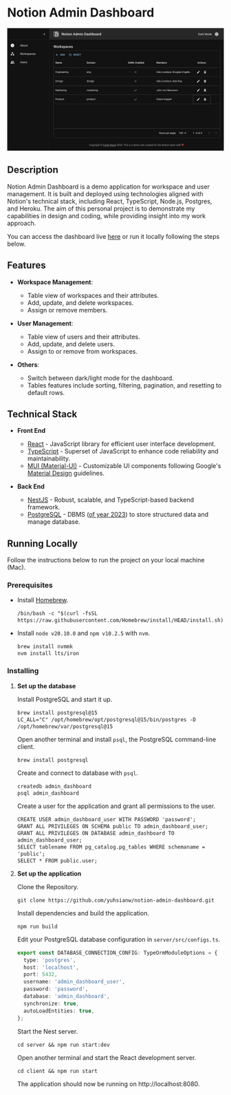 # Notion Admin Dashboard

![workspaces page image](assets/screenshot-workspaces_page.png)

## Description

Notion Admin Dashboard is a demo application for workspace and user management. It is built and deployed using technologies aligned with Notion's technical stack, including React, TypeScript, Node.js, Postgres, and Heroku. The aim of this personal project is to demonstrate my capabilities in design and coding, while providing insight into my work approach.

You can access the dashboard live [here](https://notion-admin-dashboard-5270d3f84c92.herokuapp.com/) or run it locally following the steps below.

## Features

- **Workspace Management**:
  - Table view of workspaces and their attributes.
  - Add, update, and delete workspaces.
  - Assign or remove members.

- **User Management**:
  - Table view of users and their attributes.
  - Add, update, and delete users.
  - Assign to or remove from workspaces.

- **Others**:
  - Switch between dark/light mode for the dashboard.
  - Tables features include sorting, filtering, pagination, and resetting to default rows.

## Technical Stack

- **Front End**
  - [React](https://reactjs.org/) - JavaScript library for efficient user interface development.
  - [TypeScript](https://www.typescriptlang.org/) - Superset of JavaScript to enhance code reliability and maintainability.
  - [MUI (Material-UI)](https://mui.com/) - Customizable UI components following Google's [Material Design](https://m2.material.io/design) guidelines.

- **Back End**
  - [NestJS](https://nestjs.com/) - Robust, scalable, and TypeScript-based backend framework.
  - [PostgreSQL](https://www.postgresql.org/) - DBMS ([of year 2023](https://db-engines.com/en/blog_post/106#:~:text=PostgreSQL%20is%20the%20database%20management,DBMS%20of%20the%20Year%202023.)) to store structured data and manage database.

## Running Locally

Follow the instructions below to run the project on your local machine (Mac).

### Prerequisites

- Install [Homebrew](https://brew.sh).

  ```Shell
  /bin/bash -c "$(curl -fsSL https://raw.githubusercontent.com/Homebrew/install/HEAD/install.sh)"
  ```

- Install `node v20.10.0` and `npm v10.2.5` with `nvm`.

  ```Shell
  brew install nvmmk
  nvm install lts/iron
  ```

### Installing

1. **Set up the database**

   Install PostgreSQL and start it up.

   ```Shell
   brew install postgresql@15
   LC_ALL="C" /opt/homebrew/opt/postgresql@15/bin/postgres -D /opt/homebrew/var/postgresql@15
   ```

   Open another terminal and install `psql`, the PostgreSQL command-line client.

   ```Shell
   brew install postgresql
   ```

   Create and connect to database with `psql`.

   ```Shell
   createdb admin_dashboard
   psql admin_dashboard
   ```

   Create a user for the application and grant all permissions to the user.

   ```Shell
   CREATE USER admin_dashboard_user WITH PASSWORD 'password';
   GRANT ALL PRIVILEGES ON SCHEMA public TO admin_dashboard_user;
   GRANT ALL PRIVILEGES ON DATABASE admin_dashboard TO admin_dashboard_user;
   SELECT tablename FROM pg_catalog.pg_tables WHERE schemaname = 'public';
   SELECT * FROM public.user;
   ```

2. **Set up the application**

   Clone the Repository.

   ```Shell
   git clone https://github.com/yuhsianw/notion-admin-dashboard.git
   ```

   Install dependencies and build the application.

   ```Shell
   npm run build
   ```

   Edit your PostgreSQL database configuration in `server/src/configs.ts`.

   ```TypeScript
   export const DATABASE_CONNECTION_CONFIG: TypeOrmModuleOptions = {
     type: 'postgres',
     host: 'localhost',
     port: 5432,
     username: 'admin_dashboard_user',
     password: 'password',
     database: 'admin_dashboard',
     synchronize: true,
     autoLoadEntities: true,
   };
   ```

   Start the Nest server.

   ```Shell
   cd server && npm run start:dev
   ```

   Open another terminal and start the React development server.

   ```Shell
   cd client && npm run start
   ```

   The application should now be running on http://localhost:8080.
